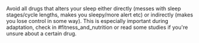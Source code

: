 Avoid all drugs that alters your sleep either directly (messes with sleep stages/cycle lengths, makes you sleepy/more alert etc) or indirectly (makes you lose control in some way). This is especially important during adaptation, check in #fitness_and_nutrition or read some studies if you're unsure about a certain drug.
